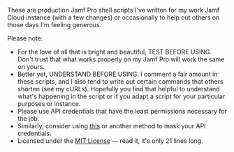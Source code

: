These are production Jamf Pro shell scripts I've written for my work Jamf Cloud instance (with a few changes) or occasionally to help out others on those days I'm feeling generous. 

Please note:
* For the love of all that is bright and beautiful, TEST BEFORE USING. Don't trust that what works properly on my Jamf Pro will work the same on yours.
* Better yet, UNDERSTAND BEFORE USING. I comment a fair amount in these scripts, and I also tend to write out certain commands that others shorten (see my cURLs). Hopefully you find that helpful to understand what's happening in the script or if you adapt a script for your particular purposes or instance.
* Please use API credentials that have the least permissions necessary for the job. 
* Similarly, consider using [this](https://github.com/macnotes/jamfscripts/tree/main/jamfpro/getJamfApiCredentials) or another method to mask your API credentials.
* Licensed under the [MIT License](https://github.com/MatthewPrins/Jamf/blob/main/LICENSE) — read it, it's only 21 lines long.
